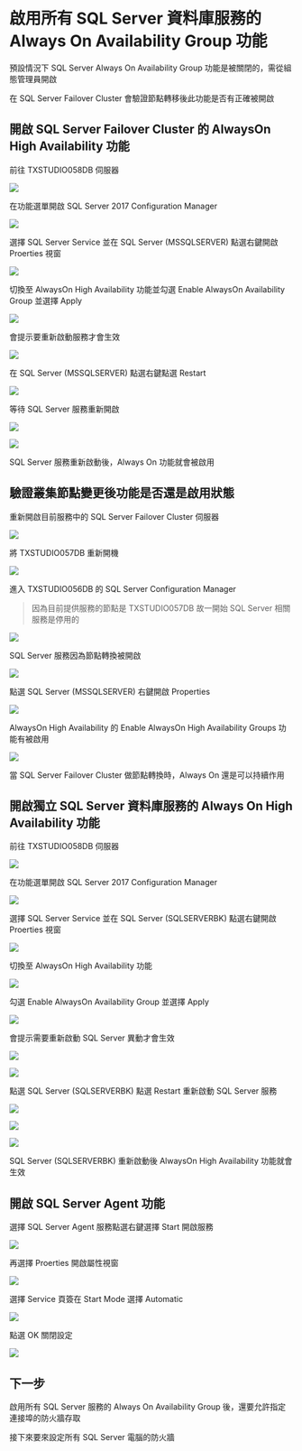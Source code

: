 
# 啟用所有 SQL Server 資料庫服務的 Always On Availability Group 功能

預設情況下 SQL Server Always On Availability Group 功能是被關閉的，需從組態管理員開啟

在 SQL Server Failover Cluster 會驗證節點轉移後此功能是否有正確被開啟

## 開啟 SQL Server Failover Cluster 的 AlwaysOn High Availability 功能

前往 TXSTUDIO058DB 伺服器

![](https://raw.githubusercontent.com/txstudio/2020-12th-ironman/master/images/24/screenshot-01.png)

在功能選單開啟 SQL Server 2017 Configuration Manager

![](https://raw.githubusercontent.com/txstudio/2020-12th-ironman/master/images/24/screenshot-02.png)

選擇 SQL Server Service 並在 SQL Server (MSSQLSERVER) 點選右鍵開啟 Proerties 視窗

![](https://raw.githubusercontent.com/txstudio/2020-12th-ironman/master/images/24/screenshot-03.png)

切換至 AlwaysOn High Availability 功能並勾選 Enable AlwaysOn Availability Group 並選擇 Apply

![](https://raw.githubusercontent.com/txstudio/2020-12th-ironman/master/images/24/screenshot-04.png)

會提示要重新啟動服務才會生效

![](https://raw.githubusercontent.com/txstudio/2020-12th-ironman/master/images/24/screenshot-05.png)

在 SQL Server (MSSQLSERVER) 點選右鍵點選 Restart

![](https://raw.githubusercontent.com/txstudio/2020-12th-ironman/master/images/24/screenshot-06.png)

等待 SQL Server 服務重新開啟

![](https://raw.githubusercontent.com/txstudio/2020-12th-ironman/master/images/24/screenshot-07.png)

![](https://raw.githubusercontent.com/txstudio/2020-12th-ironman/master/images/24/screenshot-08.png)

SQL Server 服務重新啟動後，Always On 功能就會被啟用

## 驗證叢集節點變更後功能是否還是啟用狀態

重新開啟目前服務中的 SQL Server Failover Cluster 伺服器

![](https://raw.githubusercontent.com/txstudio/2020-12th-ironman/master/images/24/screenshot-09.png)

將 TXSTUDIO057DB 重新開機

![](https://raw.githubusercontent.com/txstudio/2020-12th-ironman/master/images/24/screenshot-10.png)

進入 TXSTUDIO056DB 的 SQL Server Configuration Manager

> 因為目前提供服務的節點是 TXSTUDIO057DB 故一開始 SQL Server 相關服務是停用的

![](https://raw.githubusercontent.com/txstudio/2020-12th-ironman/master/images/24/screenshot-11.png)

SQL Server 服務因為節點轉換被開啟

![](https://raw.githubusercontent.com/txstudio/2020-12th-ironman/master/images/24/screenshot-12.png)

點選 SQL Server (MSSQLSERVER) 右鍵開啟 Properties

![](https://raw.githubusercontent.com/txstudio/2020-12th-ironman/master/images/24/screenshot-13.png)

AlwaysOn High Availability 的 Enable AlwaysOn High Availability Groups 功能有被啟用

![](https://raw.githubusercontent.com/txstudio/2020-12th-ironman/master/images/24/screenshot-14.png)

當 SQL Server Failover Cluster 做節點轉換時，Always On 還是可以持續作用

## 開啟獨立 SQL Server 資料庫服務的 Always On High Availability 功能

前往 TXSTUDIO058DB 伺服器

![](https://raw.githubusercontent.com/txstudio/2020-12th-ironman/master/images/24/screenshot-15.png)

在功能選單開啟 SQL Server 2017 Configuration Manager

![](https://raw.githubusercontent.com/txstudio/2020-12th-ironman/master/images/24/screenshot-16.png)

選擇 SQL Server Service 並在 SQL Server (SQLSERVERBK) 點選右鍵開啟 Proerties 視窗

![](https://raw.githubusercontent.com/txstudio/2020-12th-ironman/master/images/24/screenshot-17.png)

切換至 AlwaysOn High Availability 功能

![](https://raw.githubusercontent.com/txstudio/2020-12th-ironman/master/images/24/screenshot-18.png)

勾選 Enable AlwaysOn Availability Group 並選擇 Apply

![](https://raw.githubusercontent.com/txstudio/2020-12th-ironman/master/images/24/screenshot-19.png)

會提示需要重新啟動 SQL Server 異動才會生效

![](https://raw.githubusercontent.com/txstudio/2020-12th-ironman/master/images/24/screenshot-20.png)

![](https://raw.githubusercontent.com/txstudio/2020-12th-ironman/master/images/24/screenshot-21.png)

點選 SQL Server (SQLSERVERBK) 點選 Restart 重新啟動 SQL Server 服務

![](https://raw.githubusercontent.com/txstudio/2020-12th-ironman/master/images/24/screenshot-22.png)

![](https://raw.githubusercontent.com/txstudio/2020-12th-ironman/master/images/24/screenshot-23.png)

![](https://raw.githubusercontent.com/txstudio/2020-12th-ironman/master/images/24/screenshot-24.png)

SQL Server (SQLSERVERBK) 重新啟動後 AlwaysOn High Availability 功能就會生效

## 開啟 SQL Server Agent 功能

選擇 SQL Server Agent 服務點選右鍵選擇 Start 開啟服務

![](https://raw.githubusercontent.com/txstudio/2020-12th-ironman/master/images/24/screenshot-25.png)

再選擇 Proerties 開啟屬性視窗

![](https://raw.githubusercontent.com/txstudio/2020-12th-ironman/master/images/24/screenshot-26.png)

選擇 Service 頁簽在 Start Mode 選擇 Automatic

![](https://raw.githubusercontent.com/txstudio/2020-12th-ironman/master/images/24/screenshot-27.png)

點選 OK 關閉設定

![](https://raw.githubusercontent.com/txstudio/2020-12th-ironman/master/images/24/screenshot-28.png)

## 下一步

啟用所有 SQL Server 服務的 Always On Availability Group 後，還要允許指定連接埠的防火牆存取

接下來要來設定所有 SQL Server 電腦的防火牆
